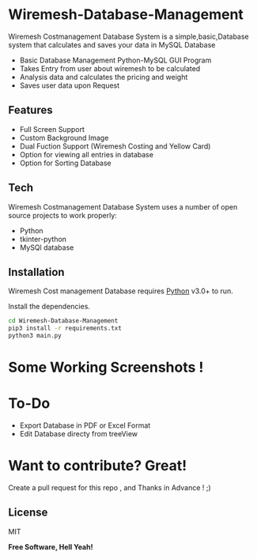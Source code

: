 # Wiremesh-Database-Management

Wiremesh Costmanagement Database System is a simple,basic,Database system that calculates and saves your data in MySQL Database
- Basic Database Management Python-MySQL GUI Program
- Takes Entry from user about wiremesh to be calculated
- Analysis data and calculates the pricing and weight
- Saves user data upon Request

## Features

- Full Screen Support
- Custom Background Image
- Dual Fuction Support (Wiremesh Costing and Yellow Card)
- Option for viewing all entries in database
- Option for Sorting Database

## Tech

Wiremesh Costmanagement Database System uses a number of open source projects to work properly:

- Python
- tkinter-python
- MySQl database

## Installation

Wiremesh Cost management Database requires [Python](https://www.python.org/downloads/) v3.0+ to run.

Install the dependencies.

```sh
cd Wiremesh-Database-Management
pip3 install -r requirements.txt
python3 main.py
```
# Some Working Screenshots !



# To-Do

- Export Database in PDF or Excel Format
- Edit Database directy from treeView


# Want to contribute? Great!

Create a pull request for this repo , and Thanks in Advance ! ;)


## License

MIT

**Free Software, Hell Yeah!**
